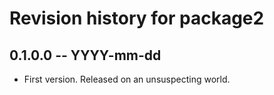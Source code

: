 # Revision history for package2

## 0.1.0.0 -- YYYY-mm-dd

* First version. Released on an unsuspecting world.
